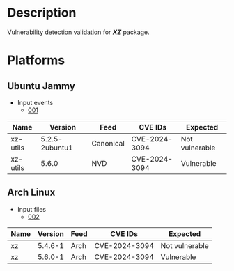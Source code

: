 # Description

Vulnerability detection validation for **_XZ_** package.

# Platforms

## Ubuntu Jammy

- Input events
  - [001](input_001.json)

| Name       | Version       | Feed      | CVE IDs       | Expected       |
|------------|---------------|-----------|---------------|----------------|
| xz-utils   | 5.2.5-2ubuntu1| Canonical | CVE-2024-3094 | Not vulnerable |
| xz-utils   | 5.6.0         | NVD       | CVE-2024-3094 | Vulnerable     |

## Arch Linux

- Input files
  - [002](input_002.json)

| Name       | Version | Feed | CVE IDs       | Expected       |
|------------|---------|------|---------------|----------------|
| xz         | 5.4.6-1 | Arch | CVE-2024-3094 | Not vulnerable |
| xz         | 5.6.0-1 | Arch | CVE-2024-3094 | Vulnerable     |
